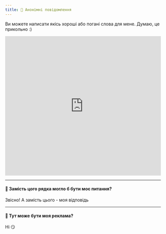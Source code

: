 ```yaml
---
title: 💬 Анонімні повідомлення
---
```


Ви можете написати якісь хороші або погані слова для мене. Думаю, це прикольно :)

<center><iframe src="https://docs.google.com/forms/d/e/1FAIpQLScoSUpo3pUosWKOUyTFvYIOmKIWKrNoCs5zOCRIPa93ylJuuA/viewform?embedded=true" frameborder="0" width="100%" height="450" marginheight="0" marginwidth="0"></iframe></center>

---

#### 💬  Замість цого рядка могло б бути моє питання?

Звісно! А замість цього - моя відповідь

---

#### **💬 Тут може бути моя реклама?**

Ні 😏

